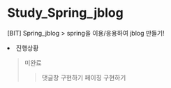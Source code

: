 # Study_Spring_jblog
[BIT] Spring_jblog > spring을 이용/응용하여 jblog 만들기!

<li>진행상황</li>

>미완료
>>댓글창 구현하기
>>페이징 구현하기
